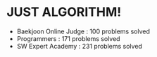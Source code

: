 # JUST ALGORITHM!

- Baekjoon Online Judge : 100 problems solved
- Programmers : 171 problems solved
- SW Expert Academy : 231 problems solved
